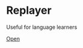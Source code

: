 # Replayer

Useful for language learners

[Open](https://htmlpreview.github.io/?https://github.com/constgk/replayer/blob/main/player.html)
